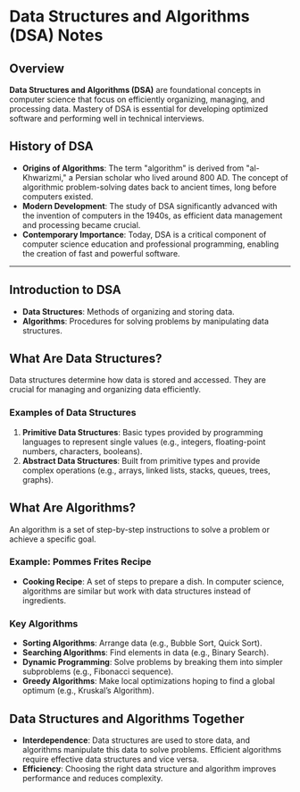 

# Data Structures and Algorithms (DSA) Notes

## Overview

**Data Structures and Algorithms (DSA)** are foundational concepts in computer science that focus on efficiently organizing, managing, and processing data. Mastery of DSA is essential for developing optimized software and performing well in technical interviews.

## History of DSA

- **Origins of Algorithms**: The term "algorithm" is derived from "al-Khwarizmi," a Persian scholar who lived around 800 AD. The concept of algorithmic problem-solving dates back to ancient times, long before computers existed.
- **Modern Development**: The study of DSA significantly advanced with the invention of computers in the 1940s, as efficient data management and processing became crucial.
- **Contemporary Importance**: Today, DSA is a critical component of computer science education and professional programming, enabling the creation of fast and powerful software.

---

## Introduction to DSA

- **Data Structures**: Methods of organizing and storing data.
- **Algorithms**: Procedures for solving problems by manipulating data structures.

## What Are Data Structures?

Data structures determine how data is stored and accessed. They are crucial for managing and organizing data efficiently.

### Examples of Data Structures

1. **Primitive Data Structures**: Basic types provided by programming languages to represent single values (e.g., integers, floating-point numbers, characters, booleans).
2. **Abstract Data Structures**: Built from primitive types and provide complex operations (e.g., arrays, linked lists, stacks, queues, trees, graphs).

## What Are Algorithms?

An algorithm is a set of step-by-step instructions to solve a problem or achieve a specific goal.

### Example: Pommes Frites Recipe

- **Cooking Recipe**: A set of steps to prepare a dish. In computer science, algorithms are similar but work with data structures instead of ingredients.

### Key Algorithms

- **Sorting Algorithms**: Arrange data (e.g., Bubble Sort, Quick Sort).
- **Searching Algorithms**: Find elements in data (e.g., Binary Search).
- **Dynamic Programming**: Solve problems by breaking them into simpler subproblems (e.g., Fibonacci sequence).
- **Greedy Algorithms**: Make local optimizations hoping to find a global optimum (e.g., Kruskal’s Algorithm).

## Data Structures and Algorithms Together

- **Interdependence**: Data structures are used to store data, and algorithms manipulate this data to solve problems. Efficient algorithms require effective data structures and vice versa.
- **Efficiency**: Choosing the right data structure and algorithm improves performance and reduces complexity.
